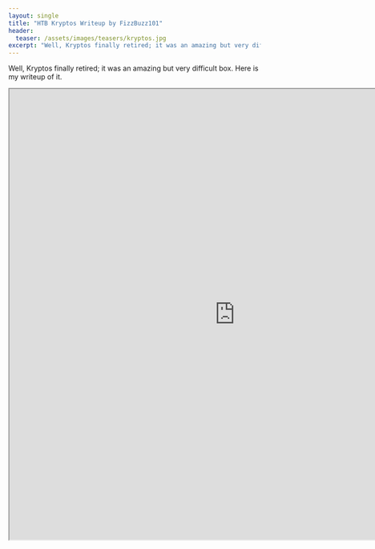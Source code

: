 ```yaml
---
layout: single
title: "HTB Kryptos Writeup by FizzBuzz101"
header:
  teaser: /assets/images/teasers/kryptos.jpg
excerpt: "Well, Kryptos finally retired; it was an amazing but very difficult box.  Here is my writeup of it."
---
```


Well, Kryptos finally retired; it was an amazing but very difficult box.  Here is my writeup of it.

<iframe src='https://www.willsroot.io/2019/09/kryptos-hackthebox-writeup.html' width="900" height="900"></iframe>

